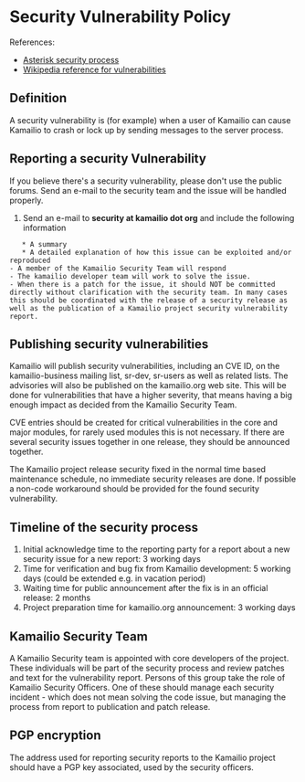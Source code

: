 # Security Vulnerability Policy

References:

- [Asterisk security process](https://wiki.asterisk.org/wiki/display/AST/Asterisk+Security+Vulnerabilities)
- [Wikipedia reference for vulnerabilities](https://en.wikipedia.org/wiki/Vulnerability_(computing))

## Definition

A security vulnerability is (for example) when a user of Kamailio can
cause Kamailio to crash or lock up by sending messages to the server
process.

## Reporting a security Vulnerability

If you believe there's a security vulnerability, please don't use the
public forums. Send an e-mail to the security team and the issue will be
handled properly.

1. Send an e-mail to **security at kamailio dot org** and include the
    following information

<!-- -->

       * A summary
       * A detailed explanation of how this issue can be exploited and/or reproduced
    - A member of the Kamailio Security Team will respond
    - The kamailio developer team will work to solve the issue.
    - When there is a patch for the issue, it should NOT be committed directly without clarification with the security team. In many cases this should be coordinated with the release of a security release as well as the publication of a Kamailio project security vulnerability report.

## Publishing security vulnerabilities

Kamailio will publish security vulnerabilities, including an CVE ID, on
the kamailio-business mailing list, sr-dev, sr-users as well as related
lists. The advisories will also be published on the kamailio.org web
site. This will be done for vulnerabilities that have a higher severity,
that means having a big enough impact as decided from the Kamailio
Security Team.

CVE entries should be created for critical vulnerabilities in the core
and major modules, for rarely used modules this is not necessary. If
there are several security issues together in one release, they should
be announced together.

The Kamailio project release security fixed in the normal time based
maintenance schedule, no immediate security releases are done. If
possible a non-code workaround should be provided for the found security
vulnerability.

## Timeline of the security process

1. Initial acknowledge time to the reporting party for a report about a
    new security issue for a new report: 3 working days
2. Time for verification and bug fix from Kamailio development: 5
    working days (could be extended e.g. in vacation period)
3. Waiting time for public announcement after the fix is in an official
    release: 2 months
4. Project preparation time for kamailio.org announcement: 3 working
    days

## Kamailio Security Team

A Kamailio Security team is appointed with core developers of the
project. These individuals will be part of the security process and
review patches and text for the vulnerability report. Persons of this
group take the role of Kamailio Security Officers. One of these should
manage each security incident - which does not mean solving the code
issue, but managing the process from report to publication and patch
release.

## PGP encryption

The address used for reporting security reports to the Kamailio project
should have a PGP key associated, used by the security officers.
